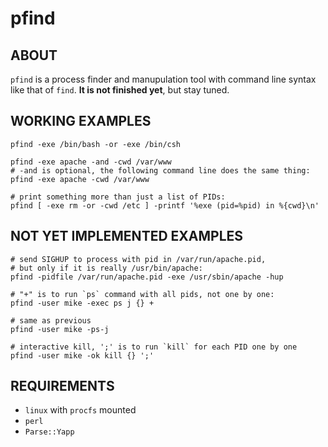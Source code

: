 pfind
=====

## ABOUT

`pfind` is a process finder and manupulation tool with command line syntax
like that of `find`. **It is not finished yet**, but stay tuned.

## WORKING EXAMPLES

	pfind -exe /bin/bash -or -exe /bin/csh

	pfind -exe apache -and -cwd /var/www
	# -and is optional, the following command line does the same thing:
	pfind -exe apache -cwd /var/www
	
	# print something more than just a list of PIDs:
	pfind [ -exe rm -or -cwd /etc ] -printf '%exe (pid=%pid) in %{cwd}\n'

## NOT YET IMPLEMENTED EXAMPLES

	# send SIGHUP to process with pid in /var/run/apache.pid,
	# but only if it is really /usr/bin/apache:
	pfind -pidfile /var/run/apache.pid -exe /usr/sbin/apache -hup

	# "+" is to run `ps` command with all pids, not one by one:
	pfind -user mike -exec ps j {} +		

	# same as previous
	pfind -user mike -ps-j

	# interactive kill, ';' is to run `kill` for each PID one by one
	pfind -user mike -ok kill {} ';'

## REQUIREMENTS

* `linux` with `procfs` mounted
* `perl`
* `Parse::Yapp`

